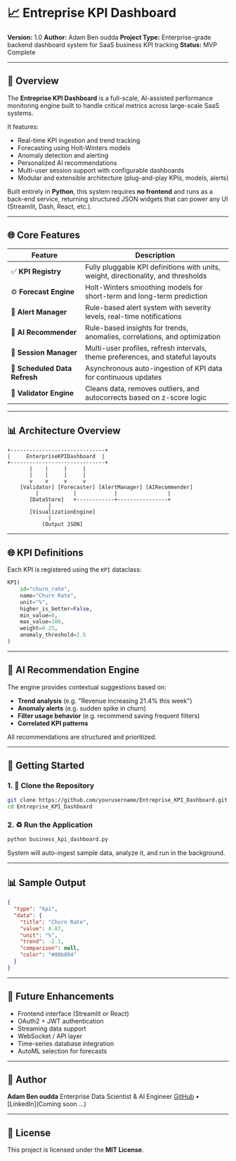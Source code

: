 # 📈 Entreprise KPI Dashboard

**Version:** 1.0
**Author:** Adam Ben oudda 
**Project Type:** Enterprise-grade backend dashboard system for SaaS business KPI tracking
**Status:** MVP Complete

---

## 🔧 Overview

The **Entreprise KPI Dashboard** is a full-scale, AI-assisted performance monitoring engine built to handle critical metrics across large-scale SaaS systems.

It features:

* Real-time KPI ingestion and trend tracking
* Forecasting using Holt-Winters models
* Anomaly detection and alerting
* Personalized AI recommendations
* Multi-user session support with configurable dashboards
* Modular and extensible architecture (plug-and-play KPIs, models, alerts)

Built entirely in **Python**, this system requires **no frontend** and runs as a back-end service, returning structured JSON widgets that can power any UI (Streamlit, Dash, React, etc.).

---

## 🌐 Core Features

| Feature                       | Description                                                                        |
| ----------------------------- | ---------------------------------------------------------------------------------- |
| ✅ **KPI Registry**            | Fully pluggable KPI definitions with units, weight, directionality, and thresholds |
| ⚙️ **Forecast Engine**        | Holt-Winters smoothing models for short-term and long-term prediction              |
| 🚨 **Alert Manager**          | Rule-based alert system with severity levels, real-time notifications              |
| 🧠 **AI Recommender**         | Rule-based insights for trends, anomalies, correlations, and optimization          |
| 📅 **Session Manager**        | Multi-user profiles, refresh intervals, theme preferences, and stateful layouts    |
| 🔄 **Scheduled Data Refresh** | Asynchronous auto-ingestion of KPI data for continuous updates                     |
| 🔎 **Validator Engine**       | Cleans data, removes outliers, and autocorrects based on z-score logic             |

---

## 📊 Architecture Overview

```
+------------------------------+
|     EnterpriseKPIDashboard  |
+------------------------------+
       |    |     |     |      
       |    |     |     |      
       v    v     v     v      
    [Validator] [Forecaster] [AlertManager] [AIRecommender]     
         |           |            |                |
       [DataStore]   +------------+----------------+
             |
       [VisualizationEngine]
             |
           [Output JSON]
```

---

## 🌐 KPI Definitions

Each KPI is registered using the `KPI` dataclass:

```python
KPI(
    id="churn_rate",
    name="Churn Rate",
    unit="%",
    higher_is_better=False,
    min_value=0,
    max_value=100,
    weight=0.25,
    anomaly_threshold=2.5
)
```

---

## 🧰 AI Recommendation Engine

The engine provides contextual suggestions based on:

* **Trend analysis** (e.g. "Revenue increasing 21.4% this week")
* **Anomaly alerts** (e.g. sudden spike in churn)
* **Filter usage behavior** (e.g. recommend saving frequent filters)
* **Correlated KPI patterns**

All recommendations are structured and prioritized.

---

## 🚀 Getting Started

### 1. 📁 Clone the Repository

```bash
git clone https://github.com/yourusername/Entreprise_KPI_Dashboard.git
cd Entreprise_KPI_Dashboard
```

### 2. ♻️ Run the Application

```bash
python business_kpi_dashboard.py
```

System will auto-ingest sample data, analyze it, and run in the background.

---

## 📊 Sample Output

```json
{
  "type": "kpi",
  "data": {
    "title": "Churn Rate",
    "value": 4.87,
    "unit": "%",
    "trend": -2.1,
    "comparison": null,
    "color": "#00b894"
  }
}
```

---

## 📏 Future Enhancements

* Frontend interface (Streamlit or React)
* OAuth2 + JWT authentication
* Streaming data support
* WebSocket / API layer
* Time-series database integration
* AutoML selection for forecasts

---

## 👤 Author

**Adam Ben oudda**
Enterprise Data Scientist & AI Engineer
[GitHub](https://github.com/Adam-Ben-oudda) • [LinkedIn](Coming soon ...)

---

## 📄 License

This project is licensed under the **MIT License**.

